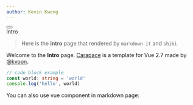 ```yaml
---
author: Kevin Kwong
---
```


<div text-center>
  <button i-carbon-catalog size-12></button>
  <div text-xl font-black>Intro</div>
</div>

> Here is the **intro** page that rendered by `markdown-it` and `shiki`

Welcome to the **Intro** page. [Carapace](https://github.com/kvoon3/carapace) is a template for <span class="color-green">Vue 2.7</span> made by [@kvoon](https://github.com/kvoon3).

```ts
// code block example
const world: string = 'world'
console.log('hello', world)
```

You can also use vue component in markdown page:

<ModalBtn classes="bg-orange rounded-full text-white" title="Modal" text="Open a Modal">
  <template>
  <p>
    Lorem ipsum dolor sit amet consectetur adipisicing elit. Veniam exercitationem nulla sapiente? Eveniet assumenda nihil, adipisci ipsum consectetur incidunt maxime error, optio cumque, atque ipsa aliquid porro maiores itaque officia?
  </p>
  </template>
</ModalBtn>
